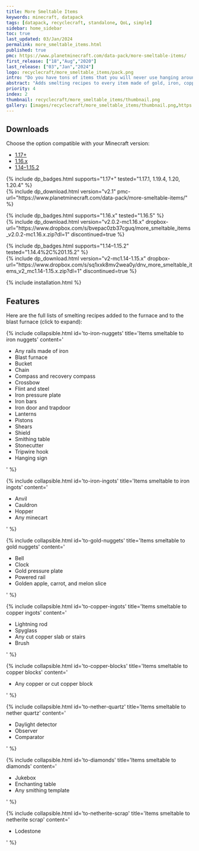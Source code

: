 ```yaml
---
title: More Smeltable Items
keywords: minecraft, datapack
tags: [datapack, recyclecraft, standalone, QoL, simple]
sidebar: home_sidebar
toc: true
last_updated: 03/Jan/2024
permalink: more_smeltable_items.html
published: true
pmc: https://www.planetminecraft.com/data-pack/more-smeltable-items/
first_release: ["18","Aug","2020"]
last_release: ["03","Jan","2024"]
logo: recyclecraft/more_smeltable_items/pack.png
intro: "Do you have tons of items that you will never use hanging around? This datapack adds smelting recipes (for the furnace and the blast furnace) to every item made of gold, iron, copper, diamond, or quartz (and the lodestone). Now you can recycle things you will never use for minerals."
abstract: "Adds smelting recipes to every item made of gold, iron, copper, diamond, or quartz (and the lodestone)."
priority: 4
index: 2
thumbnail: recyclecraft/more_smeltable_items/thumbnail.png
gallery: [images/recyclecraft/more_smeltable_items/thumbnail.png,https://static.planetminecraft.com/files/image/minecraft/data-pack/2021/775/15125173-screenshot-at_l.webp,https://static.planetminecraft.com/files/image/minecraft/data-pack/2021/775/15125167-screenshot-at_l.webp,https://static.planetminecraft.com/files/image/minecraft/data-pack/2021/775/15125169-screenshot-at_l.webp,https://static.planetminecraft.com/files/image/minecraft/data-pack/2021/775/15125170-screenshot-at_l.webp,https://static.planetminecraft.com/files/image/minecraft/data-pack/2021/775/15125176-screenshot-at_l.webp]
---
```


## Downloads

Choose the option compatible with your Minecraft version:

<ul id="profileTabs" class="nav nav-tabs">
    <li class="active"><a href="#current" data-toggle="tab">1.17+</a></li>
    <li><a href="#legacy" data-toggle="tab">1.16.x</a></li>
    <li><a href="#legacy2" data-toggle="tab">1.14–1.15.2</a></li>
</ul>

<div class="tab-content">
    <div role="tabpanel" class="tab-pane active" id="current">
        <p>
            {% include dp_badges.html supports="1.17+" tested="1.17.1, 1.19.4, 1.20, 1.20.4" %}
            <br/>
            {% include dp_download.html version="v2.1" pmc-url="https://www.planetminecraft.com/data-pack/more-smeltable-items/" %}
        </p>
    </div>
    <div role="tabpanel" class="tab-pane" id="legacy">
        <p>
            {% include dp_badges.html supports="1.16.x" tested="1.16.5" %}
            <br/>
            {% include dp_download.html version="v2.0.2-mc1.16.x" dropbox-url="https://www.dropbox.com/s/bvepac0zb37cguq/more_smeltable_items_v2.0.2-mc1.16.x.zip?dl=1" discontinued=true %}
        </p>
    </div>
    <div role="tabpanel" class="tab-pane" id="legacy2">
        <p>
            {% include dp_badges.html supports="1.14–1.15.2" tested="1.14.4%2C%201.15.2" %}
            <br/>
            {% include dp_download.html version="v2-mc1.14-1.15.x" dropbox-url="https://www.dropbox.com/s/sq1xxk8mv2wea0y/dnv_more_smeltable_items_v2_mc1.14-1.15.x.zip?dl=1" discontinued=true %}
        </p>
    </div>
</div>

{% include installation.html %}

## Features

Here are the full lists of smelting recipes added to the furnace and to the blast furnace (click to expand):

{% include collapsible.html id='to-iron-nuggets' title='Items smeltable to iron nuggets' content='<ul><li>Any rails made of iron</li><li>Blast furnace</li><li>Bucket</li><li>Chain</li><li>Compass and recovery compass</li><li>Crossbow</li><li>Flint and steel</li><li>Iron pressure plate</li><li>Iron bars</li><li>Iron door and trapdoor</li><li>Lanterns</li><li>Pistons</li><li>Shears</li><li>Shield</li><li>Smithing table</li><li>Stonecutter</li><li>Tripwire hook</li><li>Hanging sign</li></ul>' %}

{% include collapsible.html id='to-iron-ingots' title='Items smeltable to iron ingots' content='<ul><li>Anvil</li><li>Cauldron</li><li>Hopper</li><li>Any minecart</li></ul>' %}

{% include collapsible.html id='to-gold-nuggets' title='Items smeltable to gold nuggets' content='<ul><li>Bell</li><li>Clock</li><li>Gold pressure plate</li><li>Powered rail</li><li>Golden apple, carrot, and melon slice</li></ul>' %}

{% include collapsible.html id='to-copper-ingots' title='Items smeltable to copper ingots' content='<ul><li>Lightning rod</li><li>Spyglass</li><li>Any cut copper slab or stairs</li><li>Brush</li></ul>' %}

{% include collapsible.html id='to-copper-blocks' title='Items smeltable to copper blocks' content='<ul><li>Any copper or cut copper block</li></ul>' %}

{% include collapsible.html id='to-nether-quartz' title='Items smeltable to nether quartz' content='<ul><li>
Daylight detector</li><li>
Observer</li><li>
Comparator</li></ul>' %}

{% include collapsible.html id='to-diamonds' title='Items smeltable to diamonds' content='<ul><li>Jukebox</li><li>Enchanting table</li><li>Any smithing template</li></ul>' %}

{% include collapsible.html id='to-netherite-scrap' title='Items smeltable to netherite scrap' content='<ul><li>Lodestone</li></ul>' %}
